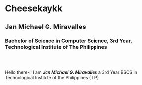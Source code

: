 <h1 text-align: center;>Cheesekaykk</h1>
<h2>Jan Michael G. Miravalles</h2>
<h3>Bachelor of Science in Computer Science, 3rd Year, Technological Institute of The Philippines</h3>

<br>
<br>
<p>Hello there~! I am <em><b>Jan Michael G. Miravalles</b></em> a 3rd Year BSCS in Technological Institute of the Philippines (TIP)</p>
